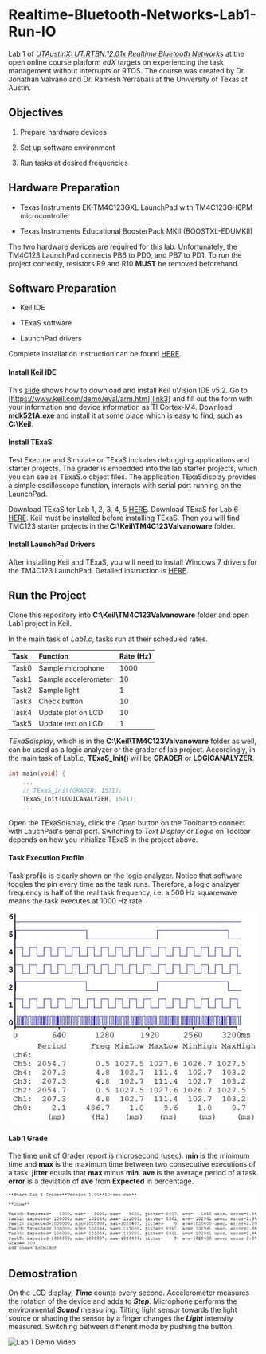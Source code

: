 # Realtime-Bluetooth-Networks-Lab1-Run-IO

Lab 1 of [*UTAustinX: UT.RTBN.12.01x Realtime Bluetooth Networks*][link0] at the open online course platform *edX* targets on experiencing the task management without interrupts or RTOS. The course was created by Dr. Jonathan Valvano and Dr. Ramesh Yerraballi at the University of Texas at Austin.

## Objectives

1. Prepare hardware devices

2. Set up software environment

3. Run tasks at desired frequencies

## Hardware Preparation

- Texas Instruments EK-TM4C123GXL LaunchPad with TM4C123GH6PM microcontroller

- Texas Instruments Educational BoosterPack MKII (BOOSTXL-EDUMKII)

The two hardware devices are required for this lab. Unfortunately, the TM4C123 LaunchPad connects PB6 to PD0, and PB7 to PD1. To run the project correctly, resistors R9 and R10 **MUST** be removed beforehand.

## Software Preparation

- Keil IDE

- TExaS software

- LaunchPad drivers

Complete installation instruction can be found [HERE][link1].

#### Install Keil IDE

This [slide][link2] shows how to download and install Keil uVision IDE v5.2. Go to [https://www.keil.com/demo/eval/arm.htm][link3] and fill out the form with your information and device information as TI Cortex-M4. Download **mdk521A.exe** and install it at some place which is easy to find, such as **C:\Keil**.

#### Install TExaS

Test Execute and Simulate or TExaS includes debugging applications and starter projects. The grader is embedded into the lab starter projects, which you can see as TExaS.o object files. The application TExaSdisplay provides a simple oscilloscope function, interacts with serial port running on the LaunchPad.

Download TExaS for Lab 1, 2, 3, 4, 5 [HERE][link4]. Download TExaS for Lab 6 [HERE][link5]. Keil must be installed before installing TExaS. Then you will find TMC123 starter projects in the **C:\Keil\TM4C123Valvanoware** folder.

#### Install LaunchPad Drivers

After installing Keil and TExaS, you will need to install Windows 7 drivers for the TM4C123 LaunchPad. Detailed instruction is [HERE][link6].

## Run the Project

Clone this repository into **C:\Keil\TM4C123Valvanoware** folder and open Lab1 project in Keil.

In the main task of *Lab1.c*, tasks run at their scheduled rates.

| Task        | Function                | Rate (Hz) |
| :---------- | :---------------------- | :-------- |
| Task0       | Sample microphone       | 1000      |
| Task1       | Sample accelerometer    | 10        |
| Task2       | Sample light            | 1         |
| Task3       | Check button            | 10        |
| Task4       | Update plot on LCD      | 10        |
| Task5       | Update text on LCD      | 1         |

*TExaSdisplay*, which is in the **C:\Keil\TM4C123Valvanoware** folder as well, can be used as a logic analyzer or the grader of lab project. Accordingly, in the main task of Lab1.c, **TExaS_Init()** will be **GRADER** or **LOGICANALYZER**.

```c
int main(void) {
    ...
    // TExaS_Init(GRADER, 1571);
    TExaS_Init(LOGICANALYZER, 1571);
    ...
```

Open the TExaSdisplay, click the *Open* button on the Toolbar to connect with  LauchPad's serial port. Switching to *Text Display* or *Logic* on Toolbar depends on how you initialize TExaS in the project above.

#### Task Execution Profile

Task profile is clearly shown on the logic analyzer. Notice that software toggles the pin every time as the task runs. Therefore, a logic analzyer frequency is half of the real task frequency, i.e. a 500 Hz squarewave means the task executes at 1000 Hz rate.

![Task Execution Rates][image1]

#### Lab 1 Grade

The time unit of Grader report is microsecond (usec). **min** is the minimum time and **max** is the maximum time between two consecutive executions of a task. **jitter** equals that **max** minus **min**. **ave** is the average period of a task. **error** is a deviation of **ave** from **Expected** in percentage.

![Lab Grades][image2]

## Demostration

On the LCD display, ***Time*** counts every second. Accelerometer measures the rotation of the device and adds to ***Step***. Microphone performs the environmental ***Sound*** measuring. Tilting light sensor towards the light source or shading the sensor by a finger changes the ***Light*** intensity measured. Switching between different mode by pushing the button.

![Lab 1 Demo Video][gif1]



[//]: # (References)
[link0]: https://www.edx.org/course/real-time-bluetooth-networks-shape-world-utaustinx-ut-rtbn-12-01x-0 "Course Homepage"
[link1]: http://edx-org-utaustinx.s3.amazonaws.com/UT601x/RTOSdownload.html "SW Installation Instruction"
[link2]: http://edx-org-utaustinx.s3.amazonaws.com/UT601x/RTOSKeilInstall.htm "Keil 5.2 Installation"
[link3]: https://www.keil.com/demo/eval/arm.htm "Register Keil"
[link4]: http://edx-org-utaustinx.s3.amazonaws.com/UT601x/RTBN_Install.exe "TExaS Download Part 1"
[link5]: http://edx-org-utaustinx.s3.amazonaws.com/UT601x/RTBN_Installpart2.exe "TExaS Download Part 2"
[link6]: http://edx-org-utaustinx.s3.amazonaws.com/UT601x/InstallDrivers7.htm "LaunchPad Drivers Installation"
[image1]: examples/tasks-execution-logic-analyzer-view.JPG "Task Execution Rates"
[image2]: examples/tasks-execution-grader-view.JPG "Lab Grades"
[gif1]: examples/lab-1-demo.gif "Lab 1 Demo Video"
